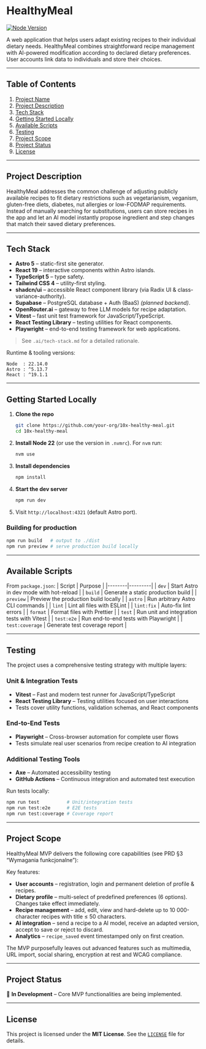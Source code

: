 # HealthyMeal

[![Node Version](https://img.shields.io/badge/node-22.14.0-blue.svg)](https://nodejs.org)

A web application that helps users adapt existing recipes to their individual dietary needs. HealthyMeal combines straightforward recipe management with AI-powered modification according to declared dietary preferences. User accounts link data to individuals and store their choices.

---

## Table of Contents

1. [Project Name](#healthymeal)
2. [Project Description](#project-description)
3. [Tech Stack](#tech-stack)
4. [Getting Started Locally](#getting-started-locally)
5. [Available Scripts](#available-scripts)
6. [Testing](#testing)
7. [Project Scope](#project-scope)
8. [Project Status](#project-status)
9. [License](#license)

---

## Project Description

HealthyMeal addresses the common challenge of adjusting publicly available recipes to fit dietary restrictions such as vegetarianism, veganism, gluten-free diets, diabetes, nut allergies or low-FODMAP requirements. Instead of manually searching for substitutions, users can store recipes in the app and let an AI model instantly propose ingredient and step changes that match their saved dietary preferences.

---

## Tech Stack

- **Astro 5** – static-first site generator.
- **React 19** – interactive components within Astro islands.
- **TypeScript 5** – type safety.
- **Tailwind CSS 4** – utility-first styling.
- **shadcn/ui** – accessible React component library (via Radix UI & class-variance-authority).
- **Supabase** – PostgreSQL database + Auth (BaaS) _(planned backend)_.
- **OpenRouter.ai** – gateway to free LLM models for recipe adaptation.
- **Vitest** – fast unit test framework for JavaScript/TypeScript.
- **React Testing Library** – testing utilities for React components.
- **Playwright** – end-to-end testing framework for web applications.

> See `.ai/tech-stack.md` for a detailed rationale.

Runtime & tooling versions:

```text
Node  : 22.14.0
Astro : ^5.13.7
React : ^19.1.1
```

---

## Getting Started Locally

1. **Clone the repo**
   ```bash
   git clone https://github.com/your-org/10x-healthy-meal.git
   cd 10x-healthy-meal
   ```
2. **Install Node 22** (or use the version in `.nvmrc`). For `nvm` run:
   ```bash
   nvm use
   ```
3. **Install dependencies**
   ```bash
   npm install
   ```
4. **Start the dev server**
   ```bash
   npm run dev
   ```
5. Visit `http://localhost:4321` (default Astro port).

### Building for production

```bash
npm run build   # output to ./dist
npm run preview # serve production build locally
```

---

## Available Scripts

From `package.json`:
| Script | Purpose |
|--------|---------|
| `dev` | Start Astro in dev mode with hot-reload |
| `build` | Generate a static production build |
| `preview` | Preview the production build locally |
| `astro` | Run arbitrary Astro CLI commands |
| `lint` | Lint all files with ESLint |
| `lint:fix` | Auto-fix lint errors |
| `format` | Format files with Prettier |
| `test` | Run unit and integration tests with Vitest |
| `test:e2e` | Run end-to-end tests with Playwright |
| `test:coverage` | Generate test coverage report |

---

## Testing

The project uses a comprehensive testing strategy with multiple layers:

### Unit & Integration Tests

- **Vitest** – Fast and modern test runner for JavaScript/TypeScript
- **React Testing Library** – Testing utilities focused on user interactions
- Tests cover utility functions, validation schemas, and React components

### End-to-End Tests

- **Playwright** – Cross-browser automation for complete user flows
- Tests simulate real user scenarios from recipe creation to AI integration

### Additional Testing Tools

- **Axe** – Automated accessibility testing
- **GitHub Actions** – Continuous integration and automated test execution

Run tests locally:

```bash
npm run test          # Unit/integration tests
npm run test:e2e      # E2E tests
npm run test:coverage # Coverage report
```

---

## Project Scope

HealthyMeal MVP delivers the following core capabilities (see PRD §3 “Wymagania funkcjonalne”):

Key features:

- **User accounts** – registration, login and permanent deletion of profile & recipes.
- **Dietary profile** – multi-select of predefined preferences (6 options). Changes take effect immediately.
- **Recipe management** – add, edit, view and hard-delete up to 10 000-character recipes with title ≤ 50 characters.
- **AI integration** – send a recipe to a AI model, receive an adapted version, accept to save or reject to discard.
- **Analytics** – `recipe_saved` event timestamped only on first creation.

The MVP purposefully leaves out advanced features such as multimedia, URL import, social sharing, encryption at rest and WCAG compliance.

---

## Project Status

🚧 **In Development** – Core MVP functionalities are being implemented.

---

## License

This project is licensed under the **MIT License**. See the [`LICENSE`](LICENSE) file for details.
